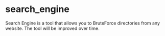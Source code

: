# search_engine
Search Engine is a tool that allows you to BruteForce directories from any website. The tool will be improved over time.
